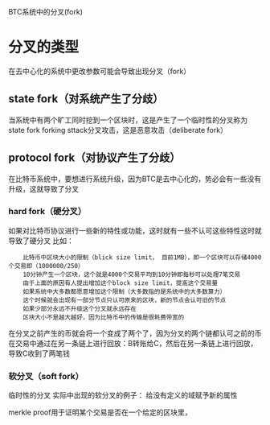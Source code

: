 BTC系统中的分叉(fork)
# 分叉的类型
在去中心化的系统中更改参数可能会导致出现分叉（fork）
## state fork（对系统产生了分歧）
当系统中有两个旷工同时挖到一个区块时，这是产生了一个临时性的分叉称为state fork
forking sttack分叉攻击，这是恶意攻击（deliberate fork）
## protocol fork（对协议产生了分歧）
在比特币系统中，要想进行系统升级，因为BTC是去中心化的，势必会有一些没有升级，这就导致了分叉
### hard fork（硬分叉）
如果对比特币协议进行一些新的特性或功能，这时就有一些不认可这些特性这时就导致了硬分叉
比如：
```
	比特币中区块大小的限制（blick size limit， 目前1MB），即一个区块可以存储4000个交易即（1000000/250）
	10分钟产生一个区块，这个就是4000个交易平均到10分钟即每秒可以处理7笔交易
	由于上面的原因有人提出增加这个block size limit，提高这个交易量
	如果系统中大多数都愿意增加这个限制（大多数指的是系统中的大多数算力）
	这个时候就会出现有一部分节点只认可原来的区块，新的节点会认可旧的节点
	如果少部分永远不升级这个分叉就永远存在
	区块大小不是越大越好，因为比特币中的传输是很耗费带宽的
```
在分叉之前产生的币就会将一个变成了两个了，因为分叉的两个链都认可之前的币
在交易中通过在另一条链上进行回放：B转账给C，然后在另一条链上进行回放，导致C收到了两笔钱
### 软分叉（soft fork）
临时性的分叉
实际中出现的软分叉的例子：
给没有定义的域赋予新的属性



merkle proof用于证明某个交易是否在一个给定的区块里，


